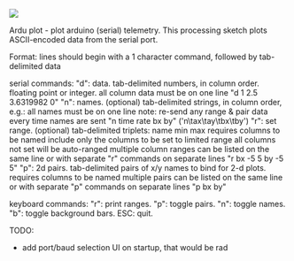 ![](https://dl.dropboxusercontent.com/u/364079/arduplot-screenshot.png)

Ardu plot - plot arduino (serial) telemetry.
This processing sketch plots ASCII-encoded data from the serial port.

Format:
lines should begin with a 1 character command, followed by tab-delimited data

serial commands:
"d": data.  tab-delimited numbers, in column order.  floating point or integer.
     all column data must be on one line
     "d   1   2.5   3.6319982   0"
"n": names. (optional) tab-delimited strings, in column order, e.g.:
     all names must be on one line
     note: re-send any range & pair data every time names are sent
     "n   time   rate   bx   by"        ('n\tax\tay\tbx\tby')
"r": set range.  (optional) tab-delimited triplets: name min max
     requires columns to be named
     include only the columns to be set to limited range
     all columns not set will be auto-ranged
     multiple column ranges can be listed on the same line
     or with separate "r" commands on separate lines
     "r   bx   -5   5   by   -5   5"
"p": 2d pairs.  tab-delimited pairs of x/y names to bind for 2-d plots.
     requires columns to be named
     multiple pairs can be listed on the same line
     or with separate "p" commands on separate lines
     "p   bx   by"
     
     
keyboard commands:
"r": print ranges.
"p": toggle pairs.
"n": toggle names.
"b": toggle background bars.
ESC: quit.


TODO:
- add port/baud selection UI on startup, that would be rad
